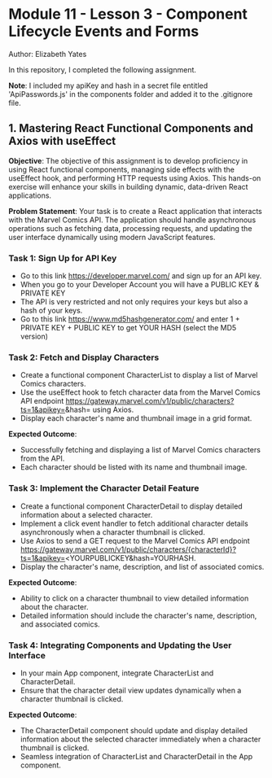 # Module 11 - Lesson 3 - Component Lifecycle Events and Forms
Author: Elizabeth Yates

In this repository, I completed the following assignment.

**Note**: I included my apiKey and hash in a secret file entitled 'ApiPasswords.js' in the components folder and added it to the .gitignore file. 

## 1. Mastering React Functional Components and Axios with useEffect

**Objective**: The objective of this assignment is to develop proficiency in using React functional components, managing side effects with the useEffect hook, and performing HTTP requests using Axios. This hands-on exercise will enhance your skills in building dynamic, data-driven React applications.

**Problem Statement**: Your task is to create a React application that interacts with the Marvel Comics API. The application should handle asynchronous operations such as fetching data, processing requests, and updating the user interface dynamically using modern JavaScript features.

### Task 1: Sign Up for API Key

- Go to this link https://developer.marvel.com/ and sign up for an API key. 
- When you go to your Developer Account you will have a PUBLIC KEY & PRIVATE KEY
- The API is very restricted and not only requires your keys but also a hash of your keys. 
- Go to this link https://www.md5hashgenerator.com/ and enter 1 + PRIVATE KEY + PUBLIC KEY to get YOUR HASH (select the MD5 version)

### Task 2: Fetch and Display Characters

- Create a functional component CharacterList to display a list of Marvel Comics characters.
- Use the useEffect hook to fetch character data from the Marvel Comics API endpoint https://gateway.marvel.com/v1/public/characters?ts=1&apikey=<YOURPUBLICKEY>&hash=<YOURHASH> using Axios.
- Display each character's name and thumbnail image in a grid format.

**Expected Outcome**:
- Successfully fetching and displaying a list of Marvel Comics characters from the API.
- Each character should be listed with its name and thumbnail image.

### Task 3: Implement the Character Detail Feature

- Create a functional component CharacterDetail to display detailed information about a selected character.
- Implement a click event handler to fetch additional character details asynchronously when a character thumbnail is clicked.
- Use Axios to send a GET request to the Marvel Comics API endpoint https://gateway.marvel.com/v1/public/characters/{characterId}?ts=1&apikey=<YOURPUBLICKEY&hash=YOURHASH.
- Display the character's name, description, and list of associated comics.

**Expected Outcome**:
- Ability to click on a character thumbnail to view detailed information about the character.
- Detailed information should include the character's name, description, and associated comics.

### Task 4: Integrating Components and Updating the User Interface

- In your main App component, integrate CharacterList and CharacterDetail.
- Ensure that the character detail view updates dynamically when a character thumbnail is clicked.

**Expected Outcome**:
- The CharacterDetail component should update and display detailed information about the selected character immediately when a character thumbnail is clicked.
- Seamless integration of CharacterList and CharacterDetail in the App component.